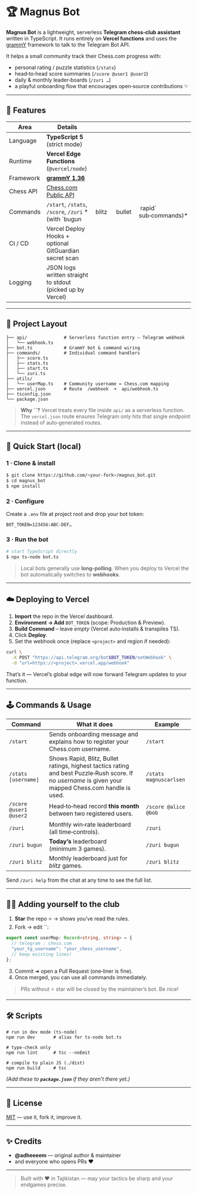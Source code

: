 # 🏆 Magnus Bot

**Magnus Bot** is a lightweight, serverless **Telegram chess‑club assistant** written in TypeScript.  It runs entirely on **Vercel functions** and uses the [grammY](https://grammy.dev/) framework to talk to the Telegram Bot API.

It helps a small community track their Chess.com progress with:

* personal rating / puzzle statistics (`/stats`)
* head‑to‑head score summaries (`/score @user1 @user2`)
* daily & monthly leader‑boards (`/zuri …`)
* a playful onboarding flow that encourages open‑source contributions ✨

---

## 🤖 Features

| Area      | Details                                                                    |         |          |                          |
| --------- | -------------------------------------------------------------------------- | ------- | -------- | ------------------------ |
| Language  | **TypeScript 5** (strict mode)                                             |         |          |                          |
| Runtime   | **Vercel Edge Functions** (`@vercel/node`)                                 |         |          |                          |
| Framework | [**grammY 1.36**](https://grammy.dev/)                                     |         |          |                          |
| Chess API | [Chess.com Public API](https://www.chess.com/news/view/published-data-api) |         |          |                          |
| Commands  | `/start`, `/stats`, `/score`, `/zuri` \*(with \`bugun                      |  blitz  |  bullet  |  rapid\` sub‑commands)\* |
| CI / CD   | Vercel Deploy Hooks + optional GitGuardian secret scan                     |         |          |                          |
| Logging   | JSON logs written straight to stdout (picked up by Vercel)                 |         |          |                          |

---

## 📂 Project Layout

```
├── api/              # Serverless function entry – Telegram webhook
│   └── webhook.ts
├── bot.ts            # GrammY bot & command wiring
├── commands/         # Individual command handlers
│   ├── score.ts
│   ├── stats.ts
│   ├── start.ts
│   └── zuri.ts
├── utils/
│   └── userMap.ts    # Community username ↔︎ Chess.com mapping
├── vercel.json       # Route  /webhook  ➜  api/webhook.ts
├── tsconfig.json
└── package.json
```

> **Why **\`\`**?**  Vercel treats every file inside `api/` as a serverless function. The `vercel.json` route ensures Telegram only hits that single endpoint instead of auto‑generated routes.

---

## 🚀 Quick Start (local)

### 1 · Clone & install

```bash
$ git clone https://github.com/<your-fork>/magnus_bot.git
$ cd magnus_bot
$ npm install
```

### 2 · Configure

Create a `.env` file at project root and drop your bot token:

```env
BOT_TOKEN=123456:ABC‑DEF…
```

### 3 · Run the bot

```bash
# start TypeScript directly
$ npx ts-node bot.ts
```

> Local bots generally use **long‑polling**.  When you deploy to Vercel the bot automatically switches to **webhooks**.

---

## ☁️ Deploying to Vercel

1. **Import** the repo in the Vercel dashboard.
2. **Environment → Add** `BOT_TOKEN` (scope: Production & Preview).
3. **Build Command** – leave *empty* (Vercel auto‑installs & transpiles TS).
4. Click **Deploy**.
5. Set the webhook once (replace `<project>` and region if needed):

```bash
curl \
  -X POST "https://api.telegram.org/bot$BOT_TOKEN/setWebhook" \
  -d "url=https://<project>.vercel.app/webhook"
```

That’s it — Vercel’s global edge will now forward Telegram updates to your function.

---

## 🕹️ Commands & Usage

| Command                | What it does                                                                                                                                           | Example                |
| ---------------------- | ------------------------------------------------------------------------------------------------------------------------------------------------------ | ---------------------- |
| `/start`               | Sends onboarding message and explains how to register your Chess.com username.                                                                         | `/start`               |
| `/stats [username]`    | Shows Rapid, Blitz, Bullet ratings, highest tactics rating and best Puzzle‑Rush score. If no *username* is given your mapped Chess.com handle is used. | `/stats magnuscarlsen` |
| `/score @user1 @user2` | Head‑to‑head record **this month** between two registered users.                                                                                       | `/score @alice @bob`   |
| `/zuri`                | Monthly win‑rate leaderboard (all time‑controls).                                                                                                      | `/zuri`                |
| `/zuri bugun`          | **Today’s** leaderboard (minimum 3 games).                                                                                                             | `/zuri bugun`          |
| `/zuri blitz`          | Monthly leaderboard just for *blitz* games.                                                                                                            | `/zuri blitz`          |

Send `/zuri help` from the chat at any time to see the full list.

---

## 🙋‍♀️ Adding yourself to the club

1. **Star** the repo ⭐ → shows you’ve read the rules.
2. Fork → edit \`\`:

```ts
export const userMap: Record<string, string> = {
  // telegram : chess.com
  "your_tg_username": "your_chess_username",
  // keep existing lines!
};
```

3. Commit ➜ open a Pull Request (one‑liner is fine).
4. Once merged, you can use all commands immediately.

> PRs without ⭐ star will be closed by the maintainer’s bot.  Be nice!

---

## 🛠️ Scripts

```
# run in dev mode (ts‑node)
npm run dev       # alias for ts-node bot.ts

# type‑check only
npm run lint      # tsc --noEmit

# compile to plain JS (./dist)
npm run build     # tsc
```

*(Add these to **`package.json`** if they aren’t there yet.)*

---

## 📄 License

[MIT](LICENSE) — use it, fork it, improve it.

---

## ✨ Credits

* **@adheeeem** — original author & maintainer
* and everyone who opens PRs ❤️

---

> Built with ♥ in Tajikistan — may your tactics be sharp and your endgames precise.
